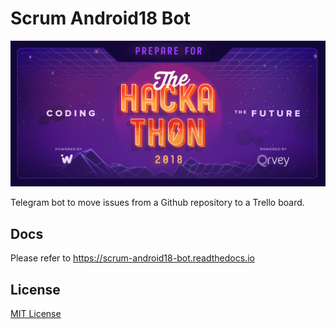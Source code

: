 # Scrum Android18 Bot

![Ideaware Hackathon 2018](images/banner.jpg)

Telegram bot to move issues from a Github repository to a Trello board.

## Docs

Please refer to https://scrum-android18-bot.readthedocs.io

## License

[MIT License](https://github.com/GudarJs/Facial-Recognition-Tensorflow/blob/master/LICENSE)
